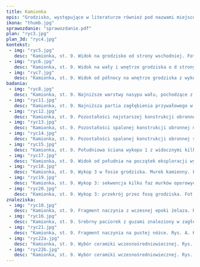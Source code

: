 ```yaml
---
title: Kamionka
opis: "Grodzisko, występujące w literaturze również pod nazwami miejscowości Silma i Łanioch, a nawet sporadycznie Stradomno , położone jest na półwyspie jeziora Silm, oblanym od wschodu, południa i zachodu jego wodami. W tradycji lokalnej obiekt ten znany jest jako Schwedenschanze, Kesselberg lub Poganek czy Poganka . Obiekt zbudowano na naturalnym piaszczystym wzniesieniu. Od strony jeziora wysokość nasypu wynosi ok. 25 m, a od strony lądu ok. 12 m. Owalny majdan, o wymiarach 36 x 92 m, tworzy nieckę (część centralna jest najbardziej zagłębiona). Wał otaczający majdan sięga 3–6 m ponad poziom wysoczyzny. Fosa znajduje się po północnej stronie grodziska."
ikona: "thumb.jpg"
sprawozdanie: "sprawozdanie.pdf"
plan: "ryc3.jpg"
plan_3d: "ryc4.jpg"
kontekst:
 - img: "ryc5.jpg"
   desc: "Kamionka, st. 9. Widok na grodzisko od strony wschodniej. Fot. Ł. Łasiński 2010."
 - img: "ryc6.jpg"
   desc: "Kamionka, st. 9. Widok na wały i wnętrze grodziska o d strony północnej. Fot. Ł. Łasiński 2009."
 - img: "ryc7.jpg"
   desc: "Kamionka, st. 9. Widok od północy na wnętrze grodziska z wykopami badawczymi z roku 2012 (przekop przez wał i strefę przywałową – wykop 1 i wykop na majdanie – wykop 2). Fot. Z. Kobyliński."
badania:
 - img: "ryc8.jpg"
   desc: "Kamionka, st. 9. Najniższe warstwy nasypu wału, pochodzące z wczesnej epoki żelaza. Fot. D. Wach."
 - img: "ryc11.jpg"
   desc: "Kamionka, st. 9. Najniższa partia zagłębienia przywałowego w południowej ścianie przekopu przez wał. Fot. D. Wach. "
 - img: "ryc12.jpg"
   desc: "Kamionka, st. 9. Pozostałości najstarszej konstrukcji obronnej grodziska. Fot. D. Wach."
 - img: "ryc13.jpg"
   desc: "Kamionka, st. 9. Pozostałości spalonej konstrukcji obronnej młodszej fazy wału wczesnośredniowiecznego. Fot. D. Wach."
 - img: "ryc14.jpg"
   desc: "Kamionka, st. 9. Pozostałości spalonej konstrukcji obronnej starszej fazy wału wczesnośredniowiecznego. Fot. D. Wach."
 - img: "ryc15.jpg"
   desc: "Kamionka, st. 9. Południowa ściana wykopu 1 z widocznymi kilkoma poziomami bruków w zagłębieniu przywałowym. Fot. D. Wach."
 - img: "ryc17.jpg"
   desc: "Kamionka, st. 9. Widok od południa na początek eksploracji wykopu 2 z obszarami zniszczonymi w obrębie wykopu. Fot. Z. Kobyliński."
 - img: "ryc18.jpg"
   desc: "Kamionka, st. 9. Wykop 3 w fosie grodziska. Murek kamienny. Fot. D. Wach. "
 - img: "ryc19.jpg"
   desc: "Kamionka, st. 9. Wykop 3: sekwencja kilku faz murków oporowych na zewnętrznym stoku wału grodziska. Fot. D. Wach."
 - img: "ryc20.jpg"
   desc: "Kamionka, st. 9. Wykop 3: przekrój przez fosę grodziska. Fot. D. Wach."
znaleziska:
 - img: "ryc10.jpg"
   desc: "Kamionka, st. 9. Fragment naczynia z wczesnej epoki żelaza. Rys. D. Wach."
 - img: "ryc16.jpg"
   desc: "Kamionka, st. 9. Srebrny paciorek z guzami znaleziony w zagłębieniu przywałowym. Fot. M. Osiadacz."
 - img: "ryc21.jpg"
   desc: "Kamionka, st. 9. Fragment naczynia na pustej nóżce. Rys. A. Kucharska."
 - img: "ryc22a.jpg"
   desc: "Kamionka, st. 9. Wybór ceramiki wczesnośredniowiecznej. Rys. D. Wach."
 - img: "ryc22b.jpg"
   desc: "Kamionka, st. 9. Wybór ceramiki wczesnośredniowiecznej. Rys. D. Wach."
---
```

